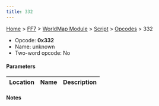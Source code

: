 ```yaml
---
title: 332
---
```


[Home](../../../../index.md) > [FF7](../../../../FF7.md) > [WorldMap Module](../../../WorldMap_Module.md) > [Script](../../Script.md) > [Opcodes](../Opcodes.md) > 332

-   Opcode: **0x332**
-   Name: unknown
-   Two-word opcode: No

#### Parameters

| Location | Name | Description |
|:--------:|:----:|:-----------:|

#### Notes
